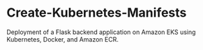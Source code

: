 # Create-Kubernetes-Manifests
Deployment of a Flask backend application on Amazon EKS using Kubernetes, Docker, and Amazon ECR.
